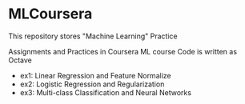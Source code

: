 # MLCoursera
This repository stores "Machine Learning" Practice

Assignments and Practices in Coursera ML course
Code is written as Octave

* ex1: Linear Regression and Feature Normalize
* ex2: Logistic Regression and Regularization
* ex3: Multi-class Classification and Neural Networks

